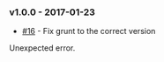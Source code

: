 ### v1.0.0 - 2017-01-23

- [#16](https://github.com/dani8art/grunt-release-github/issues/16) - Fix grunt to the correct version

Unexpected error.